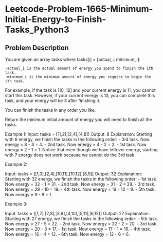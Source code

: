 # Leetcode-Problem-1665-Minimum-Initial-Energy-to-Finish-Tasks_Python3

## Problem Description

You are given an array tasks where tasks[i] = [actual_i, minimum_i]:

    -actual_i is the actual amount of energy you spend to finish the ith task.
    -minimum_i is the minimum amount of energy you require to begin the ith task.

For example, if the task is [10, 12] and your current energy is 11, you cannot start this task. However, if your current energy is 13, you can complete this task, and your energy will be 3 after finishing it.

You can finish the tasks in any order you like.

Return the minimum initial amount of energy you will need to finish all the tasks.

 
Example 1:
Input: tasks = [[1,2],[2,4],[4,8]]
Output: 8
Explanation:
Starting with 8 energy, we finish the tasks in the following order:
    - 3rd task. Now energy = 8 - 4 = 4.
    - 2nd task. Now energy = 4 - 2 = 2.
    - 1st task. Now energy = 2 - 1 = 1.
Notice that even though we have leftover energy, starting with 7 energy does not work because we cannot do the 3rd task.

Example 2:

Input: tasks = [[1,3],[2,4],[10,11],[10,12],[8,9]]
Output: 32
Explanation:
Starting with 32 energy, we finish the tasks in the following order:
    - 1st task. Now energy = 32 - 1 = 31.
    - 2nd task. Now energy = 31 - 2 = 29.
    - 3rd task. Now energy = 29 - 10 = 19.
    - 4th task. Now energy = 19 - 10 = 9.
    - 5th task. Now energy = 9 - 8 = 1.

Example 3:

Input: tasks = [[1,7],[2,8],[3,9],[4,10],[5,11],[6,12]]
Output: 27
Explanation:
Starting with 27 energy, we finish the tasks in the following order:
    - 5th task. Now energy = 27 - 5 = 22.
    - 2nd task. Now energy = 22 - 2 = 20.
    - 3rd task. Now energy = 20 - 3 = 17.
    - 1st task. Now energy = 17 - 1 = 16.
    - 4th task. Now energy = 16 - 4 = 12.
    - 6th task. Now energy = 12 - 6 = 6.
